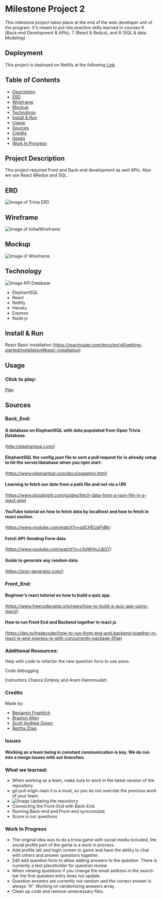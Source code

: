 # Milestone Project 2


This milestone project takes place at the end of the web developer unit of the program. It's meant to put into practice skills learned in courses 6 (Back-end Development & APIs), 7 (React & Redux), and 8 (SQL & data Modeling)

## Deployment

This project is deployed on Netlify at the following [Link](https://astonishing-profiterole-3abd38.netlify.app/).

## Table of Contents

- [Description](#description)
- [ERD](#erd)
- [Wireframe](#wireframe)
- [Mockup](#mockup)
- [Technology](#technology)
- [Install & Run](#install)
- [Usage](#usage)
- [Sources](#sources)
- [Credits](#credits)
- [Issues](#issues)
- [Work In Progress](#WorkInProgress)

## Project Description
This project required Front and Back-end development as well APIs. Also we use React &Redux and SQL. 
## ERD

![Image of Trivia ERD](./public/erd.png)

## Wireframe
![Image of InitialWireframe](https://github.com/Vivonzty15/Milestone_Project2/blob/main/Images/InitialWireframe.png)
## Mockup
![Image of Wireframe](https://github.com/Vivonzty15/Milestone_Project2/blob/main/Images/Wireframe.png)
## Technology
![Image API Database](https://github.com/Vivonzty15/Milestone_Project2/blob/main/Images/API%20data%20base.png)
- ElephantSQL
- React
- Netlify
- Heroku
- Express
- Node.js

## Install & Run
 React Basic Installation
 (https://reactrouter.com/docs/en/v6/getting-started/installation#basic-installation)
## Usage

### Click to play:
[Play](https://joyful-blancmange-178501.netlify.app/)

## Sources

### Back_End:

#### A database on ElephantSQL with data populated from Open Trivia Database. 

(http://elephantsql.com/)


#### ElephantSQL the config.json file to sent a pull request for is already setup to hit the server/database when you npm start.


(https://www.elephantsql.com/docs/pgadmin.html)

#### Learning to fetch our date from a path file and not via a URI 


(https://www.pluralsight.com/guides/fetch-data-from-a-json-file-in-a-react-app) 

#### YouTube tutorial on how to fetch data by localhost and how to fetch in react section. 

(https://www.youtube.com/watch?v=qdCHEUaFhBk)

#### Fetch API-Sending Form data

(https://www.youtube.com/watch?v=c3qWHnJJbSY)


#### Guide to generate any random data

(https://json-generator.com/)


### Front_End:

#### Beginner’s react tutorial on how to build a quiz app.

(https://www.freecodecamp.org/news/how-to-build-a-quiz-app-using-react/)


#### How to run Front End and Backend together in react.js


(https://dev.to/tradecoder/how-to-run-front-end-and-backend-together-in-react-js-and-express-js-with-concurrently-package-5fga)

### Additional Resources:

Help with code to refactor the new question form to use axios.

Code debugging 


Instructors Chance Embrey and Aram Hammoudeh

### Credits
Made by:
- [Benjamin Froehlich](https://www.linkedin.com/in/benjamin-froehlich-934650a2/)
- [Braxton Allen ](https://www.linkedin.com/in/bnallen)
- [Scott Andrew Green](https://www.linkedin.com/in/sagreenxyz)
- [Bertha Zhao](https://www.linkedin.com/in/bertha-zhao-21653b91/)       

### Issues
#### Working as a team being in constant communication is key. We do run into a merge issues with our branches.
### What we learned:
- When working as a team, make sure to work in the latest version of the repository.
- git pull origin main it is a must, so you do not override the previous work of your team.
- ![Image Updating the repository](https://github.com/Vivonzty15/Milestone_Project2/blob/main/Images/git%20pull%20origin%20main.png)
- Connecting the Front-End with Back-End.
- Running Back-end and Front-end syncronized.
- Score in our questions

### Work In Progress
- The original idea was to do a trivia game with social media included, the social profile part of the game is a work in process.
- Add profile tab and login screen to game and have the ability to chat with others and answer questions together.
- Edit add question form to allow adding answers to the question. There is currently a text placeholder for question review.
- When viewing questions if you change the email address in the search bar the first question entry does not update.
- Question answers are currently not random and the correct answer is always "A". Working on randomizing answers array.
- Clean up code and remove unnecessary files.

